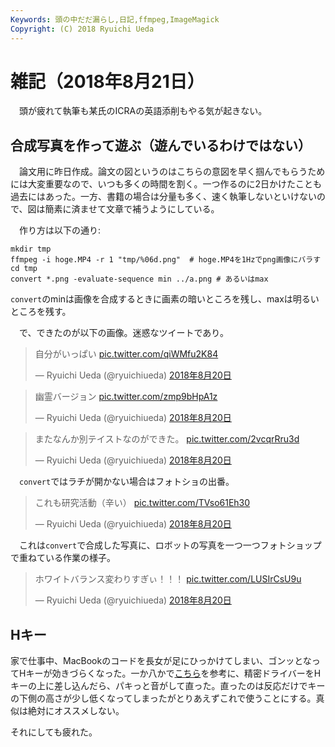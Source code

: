 ```yaml
---
Keywords: 頭の中だだ漏らし,日記,ffmpeg,ImageMagick
Copyright: (C) 2018 Ryuichi Ueda
---
```


# 雑記（2018年8月21日）

　頭が疲れて執筆も某氏のICRAの英語添削もやる気が起きない。

## 合成写真を作って遊ぶ（遊んでいるわけではない）

　論文用に昨日作成。論文の図というのはこちらの意図を早く掴んでもらうためには大変重要なので、いつも多くの時間を割く。一つ作るのに2日かけたことも過去にはあった。一方、書籍の場合は分量も多く、速く執筆しないといけないので、図は簡素に済ませて文章で補うようにしている。


　作り方は以下の通り:

```
mkdir tmp
ffmpeg -i hoge.MP4 -r 1 "tmp/%06d.png"  # hoge.MP4を1Hzでpng画像にバラす
cd tmp
convert *.png -evaluate-sequence min ../a.png # あるいはmax
```

`convert`のminは画像を合成するときに画素の暗いところを残し、maxは明るいところを残す。


　で、できたのが以下の画像。迷惑なツイートであり。


<blockquote class="twitter-tweet" data-lang="ja"><p lang="ja" dir="ltr">自分がいっぱい <a href="https://t.co/qiWMfu2K84">pic.twitter.com/qiWMfu2K84</a></p>&mdash; Ryuichi Ueda (@ryuichiueda) <a href="https://twitter.com/ryuichiueda/status/1031428001815126016?ref_src=twsrc%5Etfw">2018年8月20日</a></blockquote>
<script async src="https://platform.twitter.com/widgets.js" charset="utf-8"></script>

<blockquote class="twitter-tweet" data-lang="ja"><p lang="ja" dir="ltr">幽霊バージョン <a href="https://t.co/zmp9bHpA1z">pic.twitter.com/zmp9bHpA1z</a></p>&mdash; Ryuichi Ueda (@ryuichiueda) <a href="https://twitter.com/ryuichiueda/status/1031429438892728320?ref_src=twsrc%5Etfw">2018年8月20日</a></blockquote>

<blockquote class="twitter-tweet" data-lang="ja"><p lang="ja" dir="ltr">またなんか別テイストなのができた。 <a href="https://t.co/2vcqrRru3d">pic.twitter.com/2vcqrRru3d</a></p>&mdash; Ryuichi Ueda (@ryuichiueda) <a href="https://twitter.com/ryuichiueda/status/1031448724101259264?ref_src=twsrc%5Etfw">2018年8月20日</a></blockquote>
<script async src="https://platform.twitter.com/widgets.js" charset="utf-8"></script>



　`convert`ではラチが開かない場合はフォトショの出番。


<blockquote class="twitter-tweet" data-lang="ja"><p lang="ja" dir="ltr">これも研究活動（辛い） <a href="https://t.co/TVso61Eh30">pic.twitter.com/TVso61Eh30</a></p>&mdash; Ryuichi Ueda (@ryuichiueda) <a href="https://twitter.com/ryuichiueda/status/1031431202580787200?ref_src=twsrc%5Etfw">2018年8月20日</a></blockquote>

　これは`convert`で合成した写真に、ロボットの写真を一つ一つフォトショップで重ねている作業の様子。

<blockquote class="twitter-tweet" data-lang="ja"><p lang="ja" dir="ltr">ホワイトバランス変わりすぎぃ！！！ <a href="https://t.co/LUSIrCsU9u">pic.twitter.com/LUSIrCsU9u</a></p>&mdash; Ryuichi Ueda (@ryuichiueda) <a href="https://twitter.com/ryuichiueda/status/1031434922433474561?ref_src=twsrc%5Etfw">2018年8月20日</a></blockquote>


## Hキー

 家で仕事中、MacBookのコードを長女が足にひっかけてしまい、ゴンッとなってHキーが効きづらくなった。一か八かで[こちら](https://tomokazu-kozuma.com/how-to-remove-keycaps-macbook-2016/)を参考に、精密ドライバーをHキーの上に差し込んだら、パキっと音がして直った。直ったのは反応だけでキーの下側の高さが少し低くなってしまったがとりあえずこれで使うことにする。真似は絶対にオススメしない。


それにしても疲れた。
